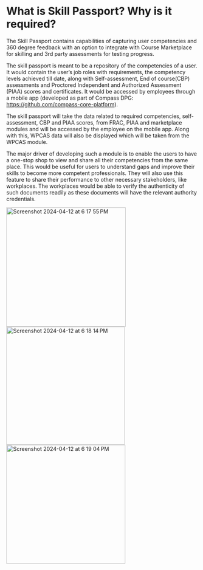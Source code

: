 # What is Skill Passport? Why is it required?

The Skill Passport contains capabilities of capturing user competencies and 360 degree feedback with an option to integrate with Course Marketplace for skilling and 3rd party assessments for testing progress.

The skill passport is meant to be a repository of the competencies of a user. It would contain the user’s job roles with requirements, the competency levels achieved till date, along with Self-assessment, End of course(CBP) assessments and Proctored Independent and Authorized Assessment (PIAA) scores and certificates. It would be accessed by employees through a mobile app (developed as part of Compass DPG: https://github.com/compass-core-platform).


The skill passport will take the data related to required competencies, self-assessment, CBP and PIAA scores, from FRAC, PIAA and marketplace modules and will be accessed by the employee on the mobile app. Along with this, WPCAS data will also be displayed which will be taken from the WPCAS module.


The major driver of developing such a module is to enable the users to have a one-stop shop to view and share all their competencies from the same place. This would be useful for users to understand gaps and improve their skills to become more competent professionals. They will also use this feature to share their performance to other necessary stakeholders, like workplaces. The workplaces would be able to verify the authenticity of such documents readily as these documents will have the relevant authority credentials. 

<div>

<img width="314" alt="Screenshot 2024-04-12 at 6 17 55 PM" src="https://github.com/rohitsamagra/community/assets/145356240/59c7d2ac-cd41-499e-a145-a70d61454f4a">

<img width="311" alt="Screenshot 2024-04-12 at 6 18 14 PM" src="https://github.com/rohitsamagra/community/assets/145356240/a44415c4-bc97-4dc2-bbb7-2e43b4fbd3c8">

<img width="313" alt="Screenshot 2024-04-12 at 6 19 04 PM" src="https://github.com/rohitsamagra/community/assets/145356240/749eeded-c033-4aea-bd20-9adc33f338b1">

</div>
